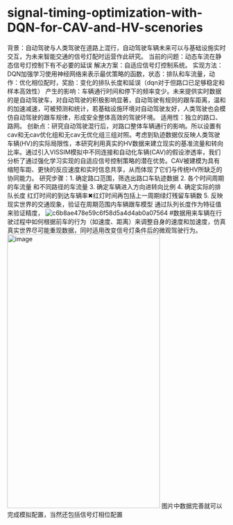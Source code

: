 # signal-timing-optimization-with-DQN-for-CAV-and-HV-scenories
背景：自动驾驶与人类驾驶在道路上混行，自动驾驶车辆未来可以与基础设施实时交互，为未来智能交通的信号灯配时运营作此研究。
当前的问题：动态车流在静态信号灯控制下有不必要的延误
解决方案：自适应信号灯控制系统。
实现方法：DQN加强学习使用神经网络来表示最优策略的函数，状态：排队和车流量，动作：优化相位配时，奖励：变化的排队长度和延误（dqn对于但路口已足够稳定和样本高效性）
产生的影响：车辆通行时间和停下的频率变少。未来提供实时数据的是自动驾驶车，对自动驾驶的积极影响显著，自动驾驶有规则的跟车距离，温和的加速减速，可被预测和统计，若基础设施环境对自动驾驶友好，人类驾驶也会模仿自动驾驶的跟车规律，形成安全整体高效的驾驶环境。
适用性：独立的路口、路网。
创新点：研究自动驾驶混行后，对路口整体车辆通行的影响。所以设置有cav和无cav优化组和无cav无优化组三组对照。考虑到轨迹数据仅反映人类驾驶车辆(HV)的实际局限性，本研究利用真实的HV数据来建立现实的基准流量和转向比率。通过引入VISSIM模拟中不同连接和自动化车辆(CAV)的假设渗透率，我们分析了通过强化学习实现的自适应信号控制策略的潜在优势。CAV被建模为具有缩短车距、更快的反应速度和实时信息共享，从而体现了它们与传统HV所缺乏的协同能力。
研究步骤：1.	确定路口范围，筛选出路口车轨迹数据
2.	各个时间周期的车流量 和不同路径的车流量
3.	确定车辆进入方向进转向比例
4.	确定实际的排队长度 红灯时间的到达车辆率✖红灯时间再包括上一周期绿灯残留车辆数
5.	反映现实世界的交通现象，验证在周期范围内车辆跟车模型 通过队列长度作为特征值来验证精度，
![c6b8ae478e59c6f58d5a4d4ab0a07564](https://github.com/user-attachments/assets/b0b6a6b7-3b60-4bf2-a95c-bdb76b7dea38)
#数据用来车辆在行驶过程中如何根据前车的行为（如速度、距离）来调整自身的速度和加速度，仿真真实世界尽可能重现数据，同时适用改变信号灯条件后的微观驾驶行为。
<img width="352" height="630" alt="image" src="https://github.com/user-attachments/assets/8a13c739-6f89-4b0b-9dc4-03f848ce4893" />
图片中数据完善就可以完成模拟配置，当然还包括信号灯相位配置
